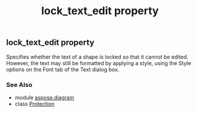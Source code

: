 ﻿---
title: lock_text_edit property
second_title: Aspose.Diagram for Python via .NET API References
description: 
type: docs
weight: 180
url: /python-net/aspose.diagram/protection/lock_text_edit/
is_root: false
---

## lock_text_edit property


Specifies whether the text of a shape is locked so that it cannot be edited. However, the text may still be formatted by applying a style, using the Style options on the Font tab of the Text dialog box.

### See Also
* module [aspose.diagram](../../)
* class [Protection](/diagram/python-net/aspose.diagram/protection)
